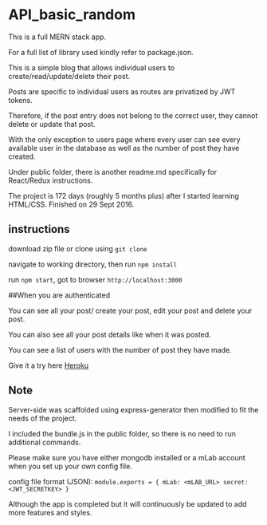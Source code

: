 # API_basic_random

This is a full MERN stack app.

For a full list of library used kindly refer to package.json.

This is a simple blog that allows individual users to create/read/update/delete their post.

Posts are specific to individual users as routes are privatized by JWT tokens.

Therefore, if the post entry does not belong to the correct user, they cannot delete or update that post.

With the only exception to users page where every user can see every available user in the database as well as the number of post they have created.

Under public folder, there is another readme.md specifically for React/Redux instructions.

The project is 172 days (roughly 5 months plus) after I started learning HTML/CSS. Finished on 29 Sept 2016.

## instructions

download zip file or clone using `git clone`

navigate to working directory, then run `npm install`

run `npm start`, got to browser `http://localhost:3000`

##When you are authenticated

You can see all your post/ create your post, edit your post and delete your post.

You can also see all your post details like when it was posted.

You can see a list of users with the number of post they have made.

Give it a try here [Heroku](https://glacial-cove-64389.herokuapp.com)

## Note

Server-side was scaffolded using express-generator then modified to fit the needs of the project.

I included the bundle.js in the public folder, so there is no need to run additional commands.

Please make sure you have either mongodb installed or a mLab account when you set up your own config file.

config file format (JSON):
`module.exports = {
  mLab: <mLAB_URL>
  secret: <JWT_SECRETKEY>
  }`

Although the app is completed but it will continuously be updated to add more features and styles.
